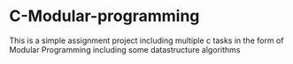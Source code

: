 # C-Modular-programming
This is a simple assignment project including multiple c tasks in the form of Modular Programming 
including some datastructure algorithms
